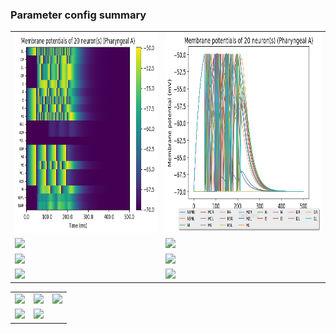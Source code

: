 ### Parameter config summary 
<table>

<tr>
  <td><a href="neurons_A_Pharyngeal.png"><img alt=" " src="neurons_A_Pharyngeal.png" height="320"/></a></td>
  <td><a href="traces_neuron_Pharyngeal_A.png"><img alt=" " src="traces_neuron_Pharyngeal_A.png" height="320"/></a></td>
</tr>

<tr>
  <td><a href="neuron_activity_A_Pharyngeal.png"><img alt=" " src="neuron_activity_A_Pharyngeal.png" height="320"/></a></td>
  <td><a href="traces_neuron_activity_Pharyngeal_A.png"><img alt=" " src="traces_neuron_activity_Pharyngeal_A.png" height="320"/></a></td>
</tr>

<tr>
  <td><a href="muscles_A_Pharyngeal.png"><img alt=" " src="muscles_A_Pharyngeal.png" height="320"/></a></td>
  <td><a href="traces_muscles_Pharyngeal_A.png"><img alt=" " src="traces_muscles_Pharyngeal_A.png" height="320"/></a></td>
</tr>

<tr>
  <td><a href="muscle_activity_A_Pharyngeal.png"><img alt=" " src="muscle_activity_A_Pharyngeal.png" height="320"/></a></td>
  <td><a href="traces_muscles_activity_Pharyngeal_A.png"><img alt=" " src="traces_muscles_activity_Pharyngeal_A.png" height="320"/></a></td>
</tr>
</table>
<table>

<tr><td><a href="c302_A_Pharyngeal_exc_to_neurons.png"><img alt=" " src="c302_A_Pharyngeal_exc_to_neurons.png" height="320"/></a></td>

  <td><a href="c302_A_Pharyngeal_inh_to_neurons.png"><img alt=" " src="c302_A_Pharyngeal_inh_to_neurons.png" height="320"/></a></td>

  <td><a href="c302_A_Pharyngeal_elec_to_neurons.png"><img alt=" " src="c302_A_Pharyngeal_elec_to_neurons.png" height="320"/></a></td></tr>

<tr><td><a href="c302_A_Pharyngeal_exc_to_muscles.png"><img alt=" " src="c302_A_Pharyngeal_exc_to_muscles.png" height="320"/></a></td>

  <td><a href="c302_A_Pharyngeal_inh_to_muscles.png"><img alt=" " src="c302_A_Pharyngeal_inh_to_muscles.png" height="320"/></a></td></tr>
</table>
